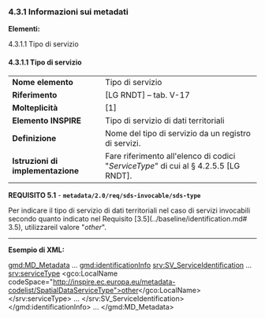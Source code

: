 ### 4.3.1 Informazioni sui metadati

**Elementi:**

4.3.1.1 Tipo di servizio



#### 4.3.1.1 Tipo di servizio

|  |  |
| --- | --- |
| **Nome elemento** | Tipo di servizio |
| **Riferimento** | [LG RNDT] – tab. V-17 |
| **Molteplicità** | [1] |
| **Elemento INSPIRE** | Tipo di servizio di dati territoriali |
| **Definizione** | Nome del tipo di servizio da un registro di servizi. |
| **Istruzioni di implementazione** | Fare riferimento all&#39;elenco di codici &quot;_ServiceType_&quot; di cui al § 4.2.5.5 [LG RNDT]. |

**REQUISITO 5.1** - **```metadata/2.0/req/sds-invocable/sds-type```**

Per indicare il tipo di servizio di dati territoriali nel caso di servizi invocabili secondo quanto indicato nel Requisito [3.5](../baseline/identification.md#
3.5), utilizzareil valore &quot;_other_&quot;.

---

**Esempio di XML:**

<gmd:MD_Metadata>
  …
  <gmd:identificationInfo>
    <srv:SV_ServiceIdentification>
    …
      <srv:serviceType>
        <gco:LocalName codeSpace="http://inspire.ec.europa.eu/metadata-codelist/SpatialDataServiceType">other</gco:LocalName>
      </srv:serviceType>
    …
    </srv:SV_ServiceIdentification>
  </gmd:identificationInfo>
  …
</gmd:MD_Metadata>
